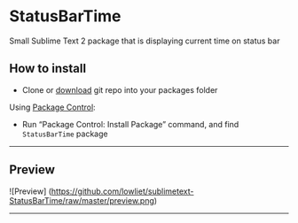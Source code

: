 StatusBarTime
=========================

Small Sublime Text 2 package that is displaying current time on status bar

## How to install

 - Clone or [download](https://github.com/lowliet/sublimetext-StatusBarTime/archive/master.zip) git repo into your packages folder

Using [Package Control](http://wbond.net/sublime_packages/package_control):

 - Run “Package Control: Install Package” command, and find `StatusBarTime` package

--------------

## Preview

![Preview] (https://github.com/lowliet/sublimetext-StatusBarTime/raw/master/preview.png)

--------------